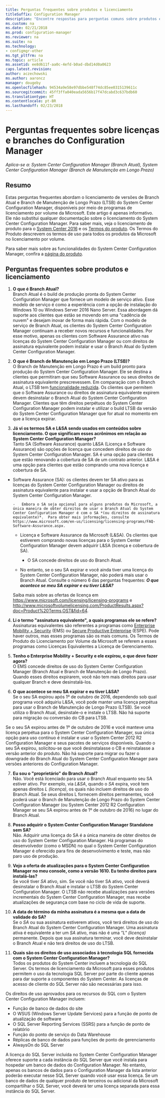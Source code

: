 ```yaml
---
title: Perguntas frequentes sobre produtos e licenciamento
titleSuffix: Configuration Manager
description: "Encontre respostas para perguntas comuns sobre produtos e licenças do System Center Configuration Manager."
ms.custom: na
ms.date: 02/21/2018
ms.prod: configuration-manager
ms.reviewer: na
ms.suite: na
ms.technology:
- configmgr-other
ms.tgt_pltfrm: na
ms.topic: article
ms.assetid: ee8d611f-aa0c-4efd-b0ad-dbd14d0a0623
caps.latest.revision: 
author: aczechowski
ms.author: aaroncz
manager: dougeby
ms.openlocfilehash: 94534a9e58e97dbbe548f74dc85ee0315139611c
ms.sourcegitcommit: 45ff3ffa040eada5656b17f47dcabd3c637bdb60
ms.translationtype: HT
ms.contentlocale: pt-BR
ms.lasthandoff: 02/23/2018
---
```

# <a name="frequently-asked-questions-for-configuration-manager-branches-and-licensing"></a>Perguntas frequentes sobre licenças e branches do Configuration Manager

 *Aplica-se a: System Center Configuration Manager (Branch Atual), System Center Configuration Manager (Branch de Manutenção em Longo Prazo)*

## <a name="summary"></a>Resumo
Estas perguntas frequentes abordam o licenciamento de versões de Branch Atual e Branch de Manutenção de Longo Prazo (LTSB) do System Center Configuration Manager, disponíveis por meio de programas de licenciamento por volume da Microsoft. Este artigo é apenas informativo. Ele não substitui qualquer documentação sobre o licenciamento do System Center Configuration Manager. Para saber mais, veja o licenciamento de produto para o [System Center 2016](https://www.microsoft.com/en-us/licensing/product-licensing/system-center-2016.aspx)<!-- this link doesn't work without some language code --> e os [Termos do produto](http://www.microsoftvolumelicensing.com/DocumentSearch.aspx?Mode=3&DocumentTypeId=53). Os Termos do Produto descrevem os termos de uso para todos os produtos da Microsoft no licenciamento por volume.

Para saber mais sobre as funcionalidades do System Center Configuration Manager, confira a [página do produto](https://www.microsoft.com/cloud-platform/system-center-configuration-manager).




## <a name="product-and-licensing-faq"></a>Perguntas frequentes sobre produtos e licenciamento

1.  **O que é Branch Atual?**   
Branch Atual é o build de produção pronta do System Center Configuration Manager que fornece um modelo de serviço ativo. Esse modelo de serviço é como a experiência com a opção de instalação do Windows 10 ou Windows Server 2016 Nano Server. Essa abordagem dá suporte aos clientes que estão se movendo em uma "cadência de nuvem" e desejam inovar de forma mais rápida. Com o modelo de serviço de Branch Atual, os clientes do System Center Configuration Manager continuam a receber novos recursos e funcionalidades. Por esse motivo, apenas os clientes com Software Assurance ativo nas licenças do System Center Configuration Manager ou com direitos de assinatura equivalente podem instalar e usar o Branch Atual do System Center Configuration Manager.

2.  **O que é Branch de Manutenção em Longo Prazo (LTSB)?**  
O Branch de Manutenção em Longo Prazo é um build pronto para produção do System Center Configuration Manager. Ele se destina a clientes que permitiram que seu Software Assurance ou seus direitos de assinatura equivalente prescrevessem. Em comparação com o Branch Atual, o LTSB tem [funcionalidade reduzida](/sccm/core/understand/introduction-to-the-ltsb#features-that-are-not-available-in-the-ltsb-of-configuration-manager). Os clientes que permitem que o Software Assurance ou direitos de assinatura equivalente expirem devem desinstalar o Branch Atual do System Center Configuration Manager. Clientes que têm direitos perpétuos do System Center Configuration Manager podem instalar e utilizar o build LTSB da versão do System Center Configuration Manager que for atual no momento em que a licença expirar.

3.  **Já vi os termos SA e L&SA sendo usados em conteúdos sobre licenciamento. O que significam esses acrônimos em relação ao System Center Configuration Manager?**    
Tanto SA (Software Assurance) quanto L&SA (Licença e Software Assurance) são opções de licença que concedem direitos de uso do System Center Configuration Manager. SA é uma opção para clientes que estão renovando a cobertura de SA de um contrato anterior. L&SA é uma opção para clientes que estão comprando uma nova licença e cobertura de SA.
  - Software Assurance (SA): os clientes devem ter SA ativo para as licenças do System Center Configuration Manager ou direitos de assinatura equivalente para instalar e usar a opção de Branch Atual do System Center Configuration Manager.    

        -   Embora o SA seja opcional para alguns produtos da Microsoft, a única maneira de obter direitos de usar o Branch Atual do System Center Configuration Manager é com o SA *(ou direitos de assinatura equivalente)*.  Para obter mais informações, consulte https://www.microsoft.com/en-us/licensing/licensing-programs/FAQ-Software-Assurance.aspx.

      - Licença e Software Assurance da Microsoft (L&SA). Os clientes que estiverem comprando novas licenças para o System Center Configuration Manager devem adquirir L&SA (licença e cobertura de SA).   

         - O SA concede direitos de uso do Branch Atual.

       - No entanto, se o seu SA expirar e você ainda tiver uma licença do System Center Configuration Manager, não poderá mais usar o Branch Atual. Consulte o número 6 das perguntas frequentes: ***O que acontece se meu SA expirar e eu tiver L&SA?***

       Saiba mais sobre as ofertas de licença em https://www.microsoft.com/licensing/licensing-programs e http://www.microsoftvolumelicensing.com/ProductResults.aspx?doc=Product%20Terms,OST&fid=64.  


4.  **Li o termo "assinatura equivalente", a quais programas ele se refere?**   
       Assinaturas equivalentes são referentes a programas como [Enterprise Mobility + Security](http://www.microsoftvolumelicensing.com/ProductResults.aspx?doc=Product%20Terms,OST&fid=51) (EMS) ou [Secure Productive Enterprise](https://www.microsoft.com/secure-productive-enterprise/default.aspx) (ESPE). Pode haver outros, mas esses programas são os mais comuns. Os Termos de Produto do Licenciamento por Volume da Microsoft se referem a esses programas como Licenças Equivalentes a Licença de Gerenciamento.

5.  **Tenho o Enterprise Mobility + Security e ele expirou, o que deve fazer agora?**  
       O EMS concede direitos de uso do System Center Configuration Manager (Branch Atual e Branch de Manutenção de Longo Prazo). Quando esses direitos expirarem, você não tem mais direitos para usar qualquer Branch e deve desinstalá-los.  

6.  **O que acontece se meu SA expirar e eu tiver L&SA?**   
  Se o seu SA expirou após 1º de outubro de 2016, dependendo sob qual programa você adquiriu L&SA, você pode manter uma licença perpétua para usar o Branch de Manutenção de Longo Prazo (LTSB). Se você utiliza o Branch Atual, desinstale-o e instale o LTSB. Não há suporte para migração ou conversão do CB para LTSB.

  Se o seu SA expirou antes de 1º de outubro de 2016 e você manteve uma licença perpétua para o System Center Configuration Manager, sua única opção para uso contínuo é instalar e usar o System Center 2012 R2 Configuration Manager e seus pacotes de serviços disponíveis. Quando o seu SA expirou, solicitou-se que você desinstalasse o CB e reinstalasse a versão anterior do produto. Não há suporte para migrar ou fazer o downgrade do Branch Atual do System Center Configuration Manager para versões anteriores do Configuration Manager.   


7. **Eu sou o "proprietário" do Branch Atual?**   
  Não. Você está licenciado para usar o Branch Atual enquanto seu SA estiver ativo. Por exemplo, via *L&SA*, quando o *SA* expira, você tem apenas direitos *L (licença)*, os quais não incluem direitos de uso do Branch Atual. Se seus direitos L fornecem direitos permanentes, você poderá usar o Branch de Manutenção de Longo Prazo do System Center Configuration Manager (ou System Center 2012 R2 Configuration Manager se seu SA expirou antes de 1º de outubro de 2016) no lugar do Branch Atual.

8. **Posso adquirir o System Center Configuration Manager Standalone sem SA?**      
  Não.  Adquirir uma licença do SA é a única maneira de obter direitos de uso do System Center Configuration Manager. Há programas do desenvolvedor (como o MSDN) no qual o System Center Configuration Manager é oferecido para fins de desenvolvimento e teste, mas não paro uso de produção.

9. **Vejo a oferta de atualizações para o System Center Configuration Manager no meu console, como a versão 1610. Eu tenho direitos para instalá-las?**   
  Se você tiver *SA* ativo, sim. Se você não tiver SA ativo, você deverá desinstalar o Branch Atual e instalar o LTSB do System Center Configuration Manager. O LTSB não recebe atualizações para versões incrementais do System Center Configuration Manager, mas recebe atualizações de segurança com base no ciclo de vida de suporte.

10. **A data de término da minha assinatura é a mesma que a data de validade do SA?**    
  Se o *SA* ou sua assinatura estiverem ativos, você terá direitos de uso do Branch Atual do System Center Configuration Manager. Uma assinatura ativa é equivalente a ter um *SA* ativo, mas não é uma *"L" (licença)* permanente. Depois que sua assinatura terminar, você deve desinstalar o Branch Atual e não terá direitos de uso do LTSB.  
  
11. **Quais são os direitos de uso associados à tecnologia SQL fornecida com o System Center Configuration Manager?**    
 Todos os produtos do System Center incluem a tecnologia do SQL Server. Os termos de licenciamento da Microsoft para esses produtos permitem o uso da tecnologia SQL Server por parte do cliente apenas para dar suporte a componentes do System Center. As licenças de acesso de cliente do SQL Server não são necessárias para isso. 
 
 Os direitos de uso aprovados para os recursos do SQL com o System Center Configuration Manager incluem:
 - Função de banco de dados do site
 - O WSUS (Windows Server Update Services) para a função de ponto de atualização de software
 - O SQL Server Reporting Services (SSRS) para a função de ponto de relatório
 - Função do ponto de serviço do Data Warehouse
 - Réplicas de banco de dados para funções de ponto de gerenciamento
 - AlwaysOn do SQL Server 

 A licença do SQL Server incluída no System Center Configuration Manager oferece suporte a cada instância do SQL Server que você instala para hospedar um banco de dados do Configuration Manager. No entanto, apenas os bancos de dados para o Configuration Manager da lista anterior poderão executar nesse SQL Server quando você usar essa licença. Se um banco de dados de qualquer produto de terceiros ou adicional da Microsoft compartilhar o SQL Server, você deverá ter uma licença separada para essa instância do SQL Server. 
 <!-- sms500967 -->

